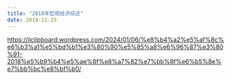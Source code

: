 ```yaml
---
title: "2018年宏观经济综述"
date: 2019-11-25
---
```


https://jlclipboard.wordpress.com/2024/01/06/%e8%b4%a2%e5%af%8c%e6%b3%a1%e5%bd%b1%e3%80%90%e5%85%a8%e6%96%87%e3%80%91-2018%e5%b9%b4%e5%ae%8f%e8%a7%82%e7%bb%8f%e6%b5%8e%e7%bb%bc%e8%bf%b0/